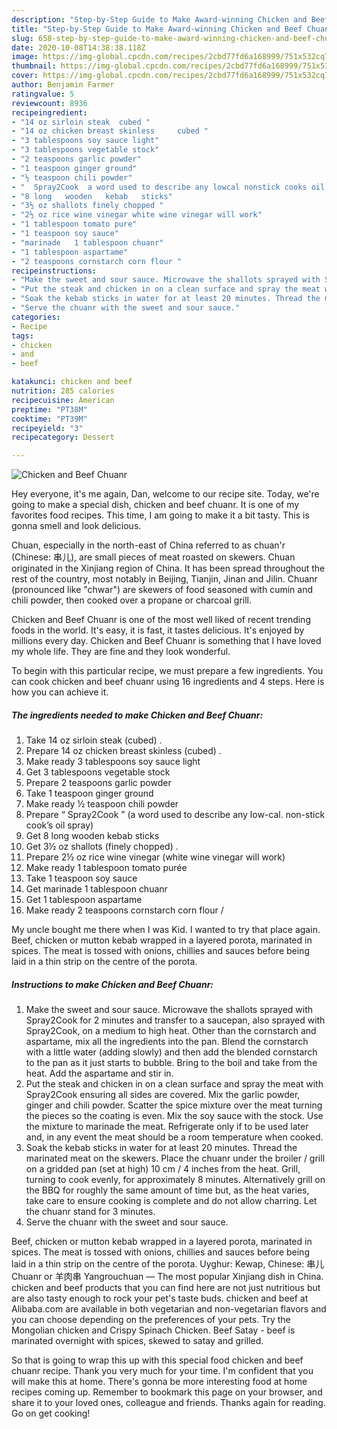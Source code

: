 ```yaml
---
description: "Step-by-Step Guide to Make Award-winning Chicken and Beef Chuanr"
title: "Step-by-Step Guide to Make Award-winning Chicken and Beef Chuanr"
slug: 658-step-by-step-guide-to-make-award-winning-chicken-and-beef-chuanr
date: 2020-10-08T14:38:38.118Z
image: https://img-global.cpcdn.com/recipes/2cbd77fd6a168999/751x532cq70/chicken-and-beef-chuanr-recipe-main-photo.jpg
thumbnail: https://img-global.cpcdn.com/recipes/2cbd77fd6a168999/751x532cq70/chicken-and-beef-chuanr-recipe-main-photo.jpg
cover: https://img-global.cpcdn.com/recipes/2cbd77fd6a168999/751x532cq70/chicken-and-beef-chuanr-recipe-main-photo.jpg
author: Benjamin Farmer
ratingvalue: 5
reviewcount: 8936
recipeingredient:
- "14 oz sirloin steak  cubed "
- "14 oz chicken breast skinless     cubed "
- "3 tablespoons soy sauce light"
- "3 tablespoons vegetable stock"
- "2 teaspoons garlic powder"
- "1 teaspoon ginger ground"
- "½ teaspoon chili powder"
- "  Spray2Cook  a word used to describe any lowcal nonstick cooks oil spray"
- "8 long   wooden   kebab   sticks"
- "3½ oz shallots finely chopped "
- "2½ oz rice wine vinegar white wine vinegar will work"
- "1 tablespoon tomato pure"
- "1 teaspoon soy sauce"
- "marinade   1 tablespoon chuanr"
- "1 tablespoon aspartame"
- "2 teaspoons cornstarch corn flour "
recipeinstructions:
- "Make the sweet and sour sauce. Microwave the shallots sprayed with Spray2Cook for 2 minutes and transfer to a saucepan, also sprayed with Spray2Cook, on a medium to high heat. Other than the cornstarch and aspartame, mix all the ingredients into the pan. Blend the cornstarch with a little water (adding slowly) and then add the blended cornstarch to the pan as it just starts to bubble. Bring to the boil and take from the heat. Add the aspartame and stir in."
- "Put the steak and chicken in on a clean surface and spray the meat with Spray2Cook ensuring all sides are covered. Mix the garlic powder, ginger and chili powder. Scatter the spice mixture over the meat turning the pieces so the coating is even. Mix the soy sauce with the stock. Use the mixture to marinade the meat. Refrigerate only if to be used later and, in any event the meat should be a room temperature when cooked."
- "Soak the kebab sticks in water for at least 20 minutes. Thread the marinated meat on the skewers. Place the chuanr under the broiler / grill on a gridded pan (set at high) 10 cm / 4 inches from the heat. Grill, turning to cook evenly, for approximately 8 minutes. Alternatively grill on the BBQ for roughly the same amount of time but, as the heat varies, take care to ensure cooking is complete and do not allow charring. Let the chuanr stand for 3 minutes."
- "Serve the chuanr with the sweet and sour sauce."
categories:
- Recipe
tags:
- chicken
- and
- beef

katakunci: chicken and beef 
nutrition: 285 calories
recipecuisine: American
preptime: "PT38M"
cooktime: "PT39M"
recipeyield: "3"
recipecategory: Dessert

---
```



![Chicken and Beef Chuanr](https://img-global.cpcdn.com/recipes/2cbd77fd6a168999/751x532cq70/chicken-and-beef-chuanr-recipe-main-photo.jpg)

Hey everyone, it's me again, Dan, welcome to our recipe site. Today, we're going to make a special dish, chicken and beef chuanr. It is one of my favorites food recipes. This time, I am going to make it a bit tasty. This is gonna smell and look delicious.

Chuan, especially in the north-east of China referred to as chuan&#39;r (Chinese: 串儿), are small pieces of meat roasted on skewers. Chuan originated in the Xinjiang region of China. It has been spread throughout the rest of the country, most notably in Beijing, Tianjin, Jinan and Jilin. Chuanr (pronounced like &#34;chwar&#34;) are skewers of food seasoned with cumin and chili powder, then cooked over a propane or charcoal grill.

Chicken and Beef Chuanr is one of the most well liked of recent trending foods in the world. It's easy, it is fast, it tastes delicious. It's enjoyed by millions every day. Chicken and Beef Chuanr is something that I have loved my whole life. They are fine and they look wonderful.


To begin with this particular recipe, we must prepare a few ingredients. You can cook chicken and beef chuanr using 16 ingredients and 4 steps. Here is how you can achieve it.

<!--inarticleads1-->

##### The ingredients needed to make Chicken and Beef Chuanr:

1. Take 14 oz sirloin steak  (cubed) .
1. Prepare 14 oz chicken breast skinless     (cubed) .
1. Make ready 3 tablespoons soy sauce light
1. Get 3 tablespoons vegetable stock
1. Prepare 2 teaspoons garlic powder
1. Take 1 teaspoon ginger ground
1. Make ready ½ teaspoon chili powder
1. Prepare  “ Spray2Cook ” (a word used to describe any low-cal. non-stick cook’s oil spray)
1. Get 8 long   wooden   kebab   sticks
1. Get 3½ oz shallots (finely chopped) .
1. Prepare 2½ oz rice wine vinegar (white wine vinegar will work)
1. Make ready 1 tablespoon tomato purée
1. Take 1 teaspoon soy sauce
1. Get marinade   1 tablespoon chuanr
1. Get 1 tablespoon aspartame
1. Make ready 2 teaspoons cornstarch corn flour /


My uncle bought me there when I was Kid. I wanted to try that place again. Beef, chicken or mutton kebab wrapped in a layered porota, marinated in spices. The meat is tossed with onions, chillies and sauces before being laid in a thin strip on the centre of the porota. 

<!--inarticleads2-->

##### Instructions to make Chicken and Beef Chuanr:

1. Make the sweet and sour sauce. Microwave the shallots sprayed with Spray2Cook for 2 minutes and transfer to a saucepan, also sprayed with Spray2Cook, on a medium to high heat. Other than the cornstarch and aspartame, mix all the ingredients into the pan. Blend the cornstarch with a little water (adding slowly) and then add the blended cornstarch to the pan as it just starts to bubble. Bring to the boil and take from the heat. Add the aspartame and stir in.
1. Put the steak and chicken in on a clean surface and spray the meat with Spray2Cook ensuring all sides are covered. Mix the garlic powder, ginger and chili powder. Scatter the spice mixture over the meat turning the pieces so the coating is even. Mix the soy sauce with the stock. Use the mixture to marinade the meat. Refrigerate only if to be used later and, in any event the meat should be a room temperature when cooked.
1. Soak the kebab sticks in water for at least 20 minutes. Thread the marinated meat on the skewers. Place the chuanr under the broiler / grill on a gridded pan (set at high) 10 cm / 4 inches from the heat. Grill, turning to cook evenly, for approximately 8 minutes. Alternatively grill on the BBQ for roughly the same amount of time but, as the heat varies, take care to ensure cooking is complete and do not allow charring. Let the chuanr stand for 3 minutes.
1. Serve the chuanr with the sweet and sour sauce.


Beef, chicken or mutton kebab wrapped in a layered porota, marinated in spices. The meat is tossed with onions, chillies and sauces before being laid in a thin strip on the centre of the porota. Uyghur: Kewap, Chinese: 串儿 Chuanr or 羊肉串 Yangrouchuan — The most popular Xinjiang dish in China. chicken and beef products that you can find here are not just nutritious but are also tasty enough to rock your pet&#39;s taste buds. chicken and beef at Alibaba.com are available in both vegetarian and non-vegetarian flavors and you can choose depending on the preferences of your pets. Try the Mongolian chicken and Crispy Spinach Chicken. Beef Satay - beef is marinated overnight with spices, skewed to satay and grilled. 

So that is going to wrap this up with this special food chicken and beef chuanr recipe. Thank you very much for your time. I'm confident that you will make this at home. There's gonna be more interesting food at home recipes coming up. Remember to bookmark this page on your browser, and share it to your loved ones, colleague and friends. Thanks again for reading. Go on get cooking!
